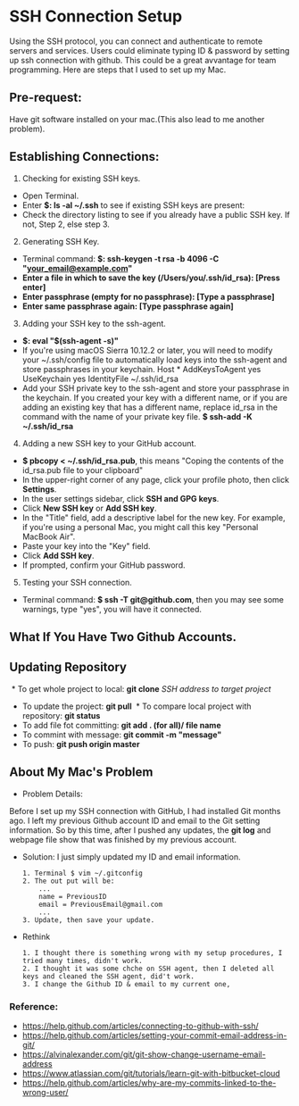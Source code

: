 # SSH Connection Setup
Using the SSH protocol, you can connect and authenticate to remote servers and services. Users could eliminate typing ID & password by setting up ssh connection with github. This could be a great avvantage for team programming. Here are steps that I used to set up my Mac.

## Pre-request:
Have git software installed on your mac.(This also lead to me another problem).

## Establishing Connections:

1. Checking for existing SSH keys.
  * Open Terminal.
  * Enter __$: ls -al ~/.ssh__ to see if existing SSH keys are present:
  * Check the directory listing to see if you already have a public SSH key. If not, Step 2, else step 3.

2. Generating SSH Key.
  * Terminal command: __$: ssh-keygen -t rsa -b 4096 -C "your_email@example.com"__
  * __Enter a file in which to save the key (/Users/you/.ssh/id_rsa): [Press enter]__
  * __Enter passphrase (empty for no passphrase): [Type a passphrase]__
  * __Enter same passphrase again: [Type passphrase again]__
  
3. Adding your SSH key to the ssh-agent.
  * __$: eval "$(ssh-agent -s)"__
  * If you're using macOS Sierra 10.12.2 or later, you will need to modify your ~/.ssh/config file to automatically load keys into the ssh-agent and store passphrases in your keychain.
        Host *
         AddKeysToAgent yes
         UseKeychain yes
         IdentityFile ~/.ssh/id_rsa
  * Add your SSH private key to the ssh-agent and store your passphrase in the keychain. If you created your key with a different name, or if you are adding an existing key that has a different name, replace id_rsa in the command with the name of your private key file.
    __$ ssh-add -K ~/.ssh/id_rsa__
4. Adding a new SSH key to your GitHub account.
  * __$ pbcopy < ~/.ssh/id_rsa.pub__, this means "Coping the contents of the id_rsa.pub file to your clipboard"
  * In the upper-right corner of any page, click your profile photo, then click __Settings__.
  * In the user settings sidebar, click __SSH and GPG keys__.
  * Click __New SSH key__ or __Add SSH key__.
  * In the "Title" field, add a descriptive label for the new key. For example, if you're using a personal Mac, you might call this key "Personal MacBook Air".
  * Paste your key into the "Key" field.
  * Click __Add SSH key__.
  * If prompted, confirm your GitHub password.
5. Testing your SSH connection.
  * Terminal command: __$ ssh -T git@github.com__, then you may see some warnings, type "yes", you will have it connected.
  
## What If You Have Two Github Accounts.

## Updating Repository

  * To get whole project to local: __git clone__ _SSH address to target project_
  * To update the project: __git pull__
  * To compare local project with repository: __git status__
  * To add file fot committing: __git add . (for all)/ file name__
  * To commint with message: __git commit -m "message"__
  * To push: __git push origin master__
  
## About My Mac's Problem
  * Problem Details: 
  
  Before I set up my SSH connection with GitHub, I had installed Git months ago. I left my previous Github account ID and email to the Git setting information. So by this time, after I pushed any updates, the __git log__ and webpage file show that was finished by my previous account.

  * Solution: I just simply updated my ID and email information.
  
        1. Terminal $ vim ~/.gitconfig
        2. The out put will be:
            ...
            name = PreviousID
            email = PreviousEmail@gmail.com
            ...
        3. Update, then save your update.
        
  * Rethink
  
        1. I thought there is something wrong with my setup procedures, I tried many times, didn't work.
        2. I thought it was some chche on SSH agent, then I deleted all keys and cleaned the SSH agent, did't work.
        3. I change the Github ID & email to my current one,

  
### Reference: 
  * https://help.github.com/articles/connecting-to-github-with-ssh/
  * https://help.github.com/articles/setting-your-commit-email-address-in-git/
  * https://alvinalexander.com/git/git-show-change-username-email-address
  * https://www.atlassian.com/git/tutorials/learn-git-with-bitbucket-cloud
  * https://help.github.com/articles/why-are-my-commits-linked-to-the-wrong-user/
  
